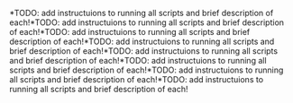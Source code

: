 *TODO: add instructuions to running all scripts and brief description of each!*TODO: add instructuions to running all scripts and brief description of each!*TODO: add instructuions to running all scripts and brief description of each!*TODO: add instructuions to running all scripts and brief description of each!*TODO: add instructuions to running all scripts and brief description of each!*TODO: add instructuions to running all scripts and brief description of each!*TODO: add instructuions to running all scripts and brief description of each!*TODO: add instructuions to running all scripts and brief description of each!
